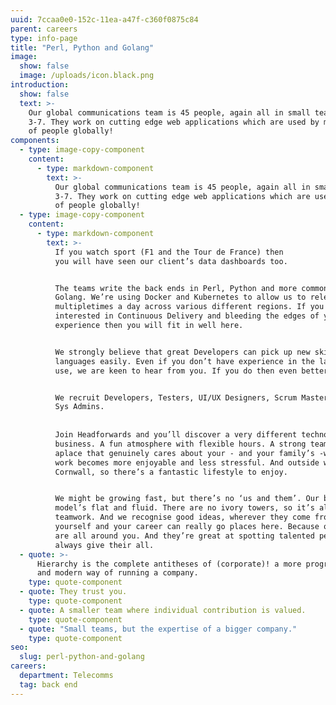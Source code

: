 ```yaml
---
uuid: 7ccaa0e0-152c-11ea-a47f-c360f0875c84
parent: careers
type: info-page
title: "Perl, Python and Golang"
image:
  show: false
  image: /uploads/icon.black.png
introduction:
  show: false
  text: >-
    Our global communications team is 45 people, again all in small teams of
    3-7. They work on cutting edge web applications which are used by millions
    of people globally!
components:
  - type: image-copy-component
    content:
      - type: markdown-component
        text: >-
          Our global communications team is 45 people, again all in small teams of
          3-7. They work on cutting edge web applications which are used by millions
          of people globally!
  - type: image-copy-component
    content:
      - type: markdown-component
        text: >-
          If you watch sport (F1 and the Tour de France) then
          you will have seen our client’s data dashboards too.


          The teams write the back ends in Perl, Python and more commonly now,
          Golang. We’re using Docker and Kubernetes to allow us to release
          multipletimes a day across various different regions. If you are
          interested in Continuous Delivery and bleeding the edges of your
          experience then you will fit in well here.


          We strongly believe that great Developers can pick up new skills and
          languages easily. Even if you don’t have experience in the languages we
          use, we are keen to hear from you. If you do then even better!


          We recruit Developers, Testers, UI/UX Designers, Scrum Masters, BA’s and
          Sys Admins.
           
           
          Join Headforwards and you’ll discover a very different technology
          business. A fun atmosphere with flexible hours. A strong team spirit. And
          aplace that genuinely cares about your - and your family’s -well-being. So
          work becomes more enjoyable and less stressful. And outside work, you’rein
          Cornwall, so there’s a fantastic lifestyle to enjoy.


          We might be growing fast, but there’s no ‘us and them’. Our business
          model’s flat and fluid. There are no ivory towers, so it’s all about
          teamwork. And we recognise good ideas, wherever they come from. So, prove
          yourself and your career can really go places here. Because our leaders
          are all around you. And they’re great at spotting talented people who
          always give their all.
  - quote: >-
      Hierarchy is the complete antitheses of (corporate)! a more progressive
      and modern way of running a company.
    type: quote-component
  - quote: They trust you.
    type: quote-component
  - quote: A smaller team where individual contribution is valued.
    type: quote-component
  - quote: "Small teams, but the expertise of a bigger company."
    type: quote-component
seo:
  slug: perl-python-and-golang
careers:
  department: Telecomms
  tag: back end
---
```

